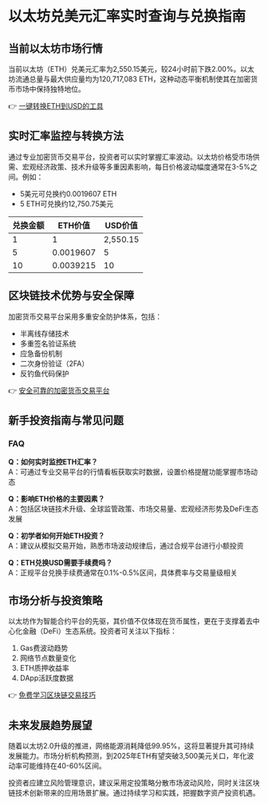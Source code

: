 # 以太坊兑美元汇率实时查询与兑换指南

## 当前以太坊市场行情
当前以太坊（ETH）兑美元汇率为2,550.15美元，较24小时前下跌2.00%。以太坊流通总量与最大供应量均为120,717,083 ETH，这种动态平衡机制使其在加密货币市场中保持独特地位。

👉 [一键转换ETH到USD的工具](https://bit.ly/okx_welcome)

## 实时汇率监控与转换方法
通过专业加密货币交易平台，投资者可以实时掌握汇率波动。以太坊价格受市场供需、宏观经济政策、技术升级等多重因素影响，每日价格波动幅度通常在3-5%之间。例如：
- 5美元可兑换约0.0019607 ETH
- 5 ETH可兑换约12,750.75美元

| 兑换金额 | ETH价值 | USD价值 |
|---------|---------|---------|
| 1       | 1       | 2,550.15|
| 5       | 0.0019607| 5       |
| 10      | 0.0039215| 10      |

## 区块链技术优势与安全保障
加密货币交易平台采用多重安全防护体系，包括：
- 半离线存储技术
- 多重签名验证系统
- 应急备份机制
- 二次身份验证（2FA）
- 反钓鱼代码保护

👉 [安全可靠的加密货币交易平台](https://bit.ly/okx_welcome)

## 新手投资指南与常见问题
### FAQ
**Q：如何实时监控ETH汇率？**  
A：可通过专业交易平台的行情看板获取实时数据，设置价格提醒功能掌握市场动态

**Q：影响ETH价格的主要因素？**  
A：包括区块链技术升级、全球监管政策、市场交易量、宏观经济形势及DeFi生态发展

**Q：初学者如何开始ETH投资？**  
A：建议从模拟交易开始，熟悉市场波动规律后，通过合规平台进行小额投资

**Q：ETH兑换USD需要手续费吗？**  
A：正规平台兑换手续费通常在0.1%-0.5%区间，具体费率与交易量级相关

## 市场分析与投资策略
以太坊作为智能合约平台的先驱，其价值不仅体现在货币属性，更在于支撑着去中心化金融（DeFi）生态系统。投资者可关注以下指标：
1. Gas费波动趋势
2. 网络节点数量变化
3. ETH质押收益率
4. DApp活跃度数据

👉 [免费学习区块链交易技巧](https://bit.ly/okx_welcome)

## 未来发展趋势展望
随着以太坊2.0升级的推进，网络能源消耗降低99.95%，这将显著提升其可持续发展能力。市场分析机构预测，到2025年ETH有望突破3,500美元关口，年化波动率可能维持在40-60%区间。

投资者应建立风险管理意识，建议采用定投策略分散市场波动风险，同时关注区块链技术创新带来的应用场景扩展。通过持续学习和实践，把握数字资产投资机遇。